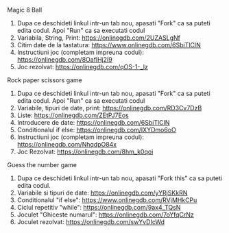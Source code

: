 Magic 8 Ball
1. Dupa ce deschideti linkul intr-un tab nou, apasati "Fork" ca sa puteti edita codul. Apoi "Run" ca sa executati codul
2. Variabila, String, Print: https://onlinegdb.com/2UZASLgNf
3. Citim date de la tastatura: https://www.onlinegdb.com/6SbiTlCIN
4. Instructiuni joc (completam impreuna codul): https://onlinegdb.com/8OaflHj2I9
5. Joc rezolvat: https://onlinegdb.com/qOS-1-_lz 

Rock paper scissors game
1. Dupa ce deschideti linkul intr-un tab nou, apasati "Fork" ca sa puteti edita codul. Apoi "Run" ca sa executati codul
2. Variabile, tipuri de date, print: https://onlinegdb.com/RD3Cv7DzB
3. Liste: https://onlinegdb.com/ZEtPJ7Eos
4. Introducere de date: https://onlinegdb.com/6SbiTlCIN
5. Conditionalul if else: https://onlinegdb.com/IXYDmo6oO
6. Instructiuni joc (completam impreuna codul): https://onlinegdb.com/NhqdpO84x
7. Joc Rezolvat: https://onlinegdb.com/8hm_k0qoi

Guess the number game
1. Dupa ce deschideti linkul intr-un tab nou, apasati "Fork this" ca sa puteti edita codul. 
2. Variabile si tipuri de date: https://onlinegdb.com/yYRjSKkRN
3. Conditionalul "if else": https://www.onlinegdb.com/RVjMHkCPu
4. Ciclul repetitiv "while": https://onlinegdb.com/9ax4_TQsN
5. Joculet "Ghiceste numarul": https://onlinegdb.com/7oYfqCrNz
6. Joculet rezolvat: https://onlinegdb.com/swYvDIcWd
